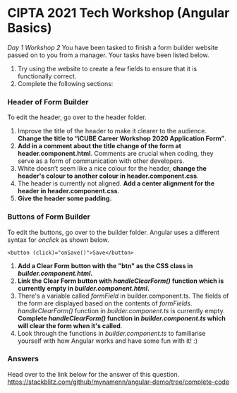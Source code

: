 # CIPTA 2021 Tech Workshop (Angular Basics)
*Day 1 Workshop 2*
You have been tasked to finish a form builder website passed on to you from a manager. Your tasks have been listed below.
1. Try using the website to create a few fields to ensure that it is functionally correct.
2. Complete the following sections:

### Header of Form Builder
To edit the header, go over to the header folder.
1. Improve the title of the header to make it clearer to the audience. **Change the title to “iCUBE Career Workshop 2020 Application Form”**.
2. **Add in a comment about the title change of the form at header.component.html**. Comments are crucial when coding, they serve as a form of communication with other developers.
3. White doesn’t seem like a nice colour for the header, **change the header's colour to another colour in header.component.css**.
4. The header is currently not aligned. **Add a center alignment for the header in header.component.css**.
5. **Give the header some padding.**

### Buttons of Form Builder
To edit the buttons, go over to the builder folder. 
Angular uses a different syntax for *onclick* as shown below.
```
<button (click)="onSave()">Save</button>
```
1. **Add a Clear Form button with the "btn" as the CSS class in *builder.component.html*.**
2. **Link the Clear Form button with *handleClearForm()* function which is currently empty in *builder.component.html*.** 
3. There's a variable called *formField* in builder.component.ts. The fields of the form are displayed based on the contents of *formFields*. *handleClearForm()* function in *builder.component.ts* is currently empty. **Complete *handleClearForm()* function in *builder.component.ts* which will clear the form when it's called**.
4. Look through the functions in *builder.component.ts* to familiarise yourself with how Angular works and have some fun with it! :) 

### Answers 
Head over to the link below for the answer of this question. 
https://stackblitz.com/github/mynamenn/angular-demo/tree/complete-code
